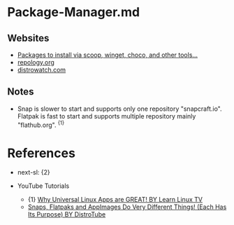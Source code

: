 # Package-Manager.md

## Websites

* [Packages to install via scoop, winget, choco, and other tools...](https://gist.github.com/mikepruett3/7ca6518051383ee14f9cf8ae63ba18a7)
* [repology.org](https://repology.org/)
* [distrowatch.com](https://distrowatch.com/)

## Notes

* Snap is slower to start and supports only one repository "snapcraft.io". Flatpak is fast to start and supports multiple repository mainly "flathub.org". <sup>{1}</sup>

# References

* next-sl: {2}

* YouTube Tutorials
  * {1} [Why Universal Linux Apps are GREAT! BY Learn Linux TV](https://www.youtube.com/watch?v=-FQmE24Bzzs)
  * [Snaps, Flatpaks and AppImages Do Very Different Things! (Each Has Its Purpose) BY DistroTube](https://www.youtube.com/watch?v=3YHIa3le_1k)
